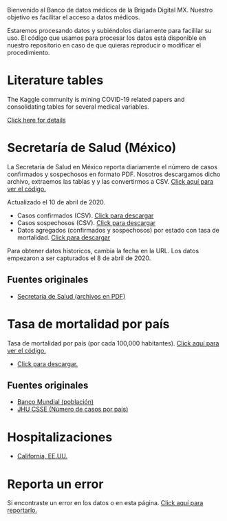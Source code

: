 
Bienvenido al Banco de datos médicos de la Brigada Digital MX. Nuestro objetivo es facilitar el acceso a datos médicos.

Estaremos procesando datos y subiéndolos diariamente para facililar su uso. El código que usamos para procesar los datos está disponible en nuestro repositorio en caso de que quieras reproducir o modificar el procedimiento.

# Literature tables

The Kaggle community is mining COVID-19 related papers and consolidating tables for several medical variables.

[Click here for details](kaggle-tables/README.md)

# Secretaría de Salud (México)

La Secretaría de Salud en México reporta diariamente el número de casos confirmados y sospechosos en formato PDF. Nosotros descargamos dicho archivo, extraemos las tablas y y las convertirmos a CSV. [Click aquí para ver el código.](https://github.com/brigadadigitalmx/policy-briefs-medical/tree/master/pipelines/mx-health-ministry)

Actualizado el 10 de abril de 2020.

 
* Casos confirmados (CSV). [Click para descargar](https://mx-covid-data.s3-us-west-1.amazonaws.com/mx-health-ministry/2020.04.10/confirmed.csv)
* Casos sospechosos (CSV). [Click para descargar](https://mx-covid-data.s3-us-west-1.amazonaws.com/mx-health-ministry/2020.04.10/suspected.csv)
* Datos agregados (confirmados y sospechosos) por estado con tasa de mortalidad. [Click para descargar](https://mx-covid-data.s3-us-west-1.amazonaws.com/mx-health-ministry/2020.04.10/cases_pop.csv)

Para obtener datos historicos, cambia la fecha en la URL. Los datos empezaron a ser capturados el 8 de abril de 2020.

## Fuentes originales

* [Secretaría de Salud (archivos en PDF)](https://www.gob.mx/salud/documentos/coronavirus-covid-19-comunicado-tecnico-diario-238449)


# Tasa de mortalidad por país

Tasa de mortalidad por país (por cada 100,000 habitantes). [Click aquí para ver el código.](https://github.com/brigadadigitalmx/policy-briefs-medical/tree/master/pipelines/mortality)

* [Click para descargar.](https://mx-covid-data.s3-us-west-1.amazonaws.com/mortality_rate.csv)

## Fuentes originales

* [Banco Mundial (población)](https://data.worldbank.org/indicator/sp.pop.totl)
* [JHU CSSE (Número de casos por país)](https://github.com/CSSEGISandData/COVID-19)

# Hospitalizaciones

* [California, EE.UU.](https://data.chhs.ca.gov/dataset/california-covid-19-hospital-data-and-case-statistics/resource/6cd8d424-dfaa-4bdd-9410-a3d656e1176e)


# Reporta un error

Si encontraste un error en los datos o en esta página. [Click aquí para reportarlo.](https://github.com/brigadadigitalmx/policy-briefs-medical/issues/new)

